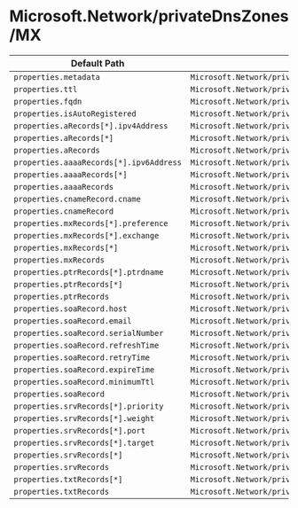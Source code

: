# Microsoft.Network/privateDnsZones/MX

| Default Path | Alias |
|---|---|
| `properties.metadata` | `Microsoft.Network/privateDnsZones/MX/metadata` |
| `properties.ttl` | `Microsoft.Network/privateDnsZones/MX/ttl` |
| `properties.fqdn` | `Microsoft.Network/privateDnsZones/MX/fqdn` |
| `properties.isAutoRegistered` | `Microsoft.Network/privateDnsZones/MX/isAutoRegistered` |
| `properties.aRecords[*].ipv4Address` | `Microsoft.Network/privateDnsZones/MX/aRecords[*].ipv4Address` |
| `properties.aRecords[*]` | `Microsoft.Network/privateDnsZones/MX/aRecords[*]` |
| `properties.aRecords` | `Microsoft.Network/privateDnsZones/MX/aRecords` |
| `properties.aaaaRecords[*].ipv6Address` | `Microsoft.Network/privateDnsZones/MX/aaaaRecords[*].ipv6Address` |
| `properties.aaaaRecords[*]` | `Microsoft.Network/privateDnsZones/MX/aaaaRecords[*]` |
| `properties.aaaaRecords` | `Microsoft.Network/privateDnsZones/MX/aaaaRecords` |
| `properties.cnameRecord.cname` | `Microsoft.Network/privateDnsZones/MX/cnameRecord.cname` |
| `properties.cnameRecord` | `Microsoft.Network/privateDnsZones/MX/cnameRecord` |
| `properties.mxRecords[*].preference` | `Microsoft.Network/privateDnsZones/MX/mxRecords[*].preference` |
| `properties.mxRecords[*].exchange` | `Microsoft.Network/privateDnsZones/MX/mxRecords[*].exchange` |
| `properties.mxRecords[*]` | `Microsoft.Network/privateDnsZones/MX/mxRecords[*]` |
| `properties.mxRecords` | `Microsoft.Network/privateDnsZones/MX/mxRecords` |
| `properties.ptrRecords[*].ptrdname` | `Microsoft.Network/privateDnsZones/MX/ptrRecords[*].ptrdname` |
| `properties.ptrRecords[*]` | `Microsoft.Network/privateDnsZones/MX/ptrRecords[*]` |
| `properties.ptrRecords` | `Microsoft.Network/privateDnsZones/MX/ptrRecords` |
| `properties.soaRecord.host` | `Microsoft.Network/privateDnsZones/MX/soaRecord.host` |
| `properties.soaRecord.email` | `Microsoft.Network/privateDnsZones/MX/soaRecord.email` |
| `properties.soaRecord.serialNumber` | `Microsoft.Network/privateDnsZones/MX/soaRecord.serialNumber` |
| `properties.soaRecord.refreshTime` | `Microsoft.Network/privateDnsZones/MX/soaRecord.refreshTime` |
| `properties.soaRecord.retryTime` | `Microsoft.Network/privateDnsZones/MX/soaRecord.retryTime` |
| `properties.soaRecord.expireTime` | `Microsoft.Network/privateDnsZones/MX/soaRecord.expireTime` |
| `properties.soaRecord.minimumTtl` | `Microsoft.Network/privateDnsZones/MX/soaRecord.minimumTtl` |
| `properties.soaRecord` | `Microsoft.Network/privateDnsZones/MX/soaRecord` |
| `properties.srvRecords[*].priority` | `Microsoft.Network/privateDnsZones/MX/srvRecords[*].priority` |
| `properties.srvRecords[*].weight` | `Microsoft.Network/privateDnsZones/MX/srvRecords[*].weight` |
| `properties.srvRecords[*].port` | `Microsoft.Network/privateDnsZones/MX/srvRecords[*].port` |
| `properties.srvRecords[*].target` | `Microsoft.Network/privateDnsZones/MX/srvRecords[*].target` |
| `properties.srvRecords[*]` | `Microsoft.Network/privateDnsZones/MX/srvRecords[*]` |
| `properties.srvRecords` | `Microsoft.Network/privateDnsZones/MX/srvRecords` |
| `properties.txtRecords[*]` | `Microsoft.Network/privateDnsZones/MX/txtRecords[*]` |
| `properties.txtRecords` | `Microsoft.Network/privateDnsZones/MX/txtRecords` |

